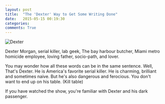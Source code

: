 ```yaml
---
layout: post
title:  "The 'Dexter' Way to Get Some Writing Done"
date:   2015-05-15 00:19:30
categories: 
comments: True
---
```


![Dexter](https://cloud.githubusercontent.com/assets/12274440/7667273/b46ff32c-fc1f-11e4-9a16-d8181d347d30.jpg)

Dexter Morgan, serial killer, lab geek, The bay harbour butcher, Miami metro homicide employee, loving father, socio-path, and lover. 

You may wonder how all these words can be in the same sentence. Well, That's Dexter. He is America's favorite serial killer. He is charming, brilliant and sometimes naive. But he's also dangerous and ferocious. You don't want to end up on his table. (Kill table)

If you have watched the show, you're familiar with Dexter and his dark passenger. 

